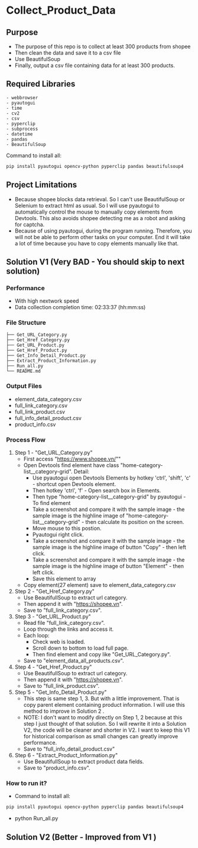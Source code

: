 # Collect_Product_Data

## Purpose
- The purpose of this repo is to collect at least 300 products from shopee
- Then clean the data and save it to a csv file
- Use BeautifulSoup
- Finally, output a csv file containing data for at least 300 products.

## Required Libraries
    - webbrowser
    - pyautogui
    - time
    - cv2
    - csv
    - pyperclip
    - subprocess
    - datetime
    - pandas
    - BeautifulSoup

Command to install all: 
```bash
pip install pyautogui opencv-python pyperclip pandas beautifulsoup4
```

## Project Limitations
- Because shopee blocks data retrieval. So I can't use BeautifulSoup or Selenium to extract html as usual. So I will use pyautogui to automatically control the mouse to manually copy elements from Devtools. This also avoids shopee detecting me as a robot and asking for captcha.
- Because of using pyautogui, during the program running. Therefore, you will not be able to perform other tasks on your computer. End it will take a lot of time because you have to copy elements manually like that.

## Solution V1 (Very BAD - You should skip to next solution)
### Performance
- With high nextwork speed
- Data collection completion time: 02:33:37 (hh:mm:ss)

### File Structure
```
├── Get_URL_Category.py
├── Get_Href_Category.py
├── Get_URL_Product.py
├── Get_Href_Product.py
├── Get_Info_Detail_Product.py
├── Extract_Product_Information.py
├── Run_all.py
└── README.md
```
### Output Files
- element_data_category.csv
- full_link_category.csv
- full_link_product.csv
- full_info_detail_product.csv
- product_info.csv

### Process Flow
1. Step 1 - "Get_URL_Category.py"
    - First access "https://www.shopee.vn/""
    - Open Devtools find element have class "home-category-list__category-grid". Detail:
        + Use pyautogui open Devtools Elements by hotkey 'ctrl', 'shift', 'c' - shortcut open Devtools element.
        + Then hotkey 'ctrl', 'f' - Open search box in Elements.
        + Then type "home-category-list__category-grid" by pyautogui - To find element
        + Take a screenshot and compare it with the sample image - the sample image is the highline image of "home-category-list__category-grid" - then calculate its position on the screen.
        + Move mouse to this postion.
        + Pyautogui right click.
        + Take a screenshot and compare it with the sample image - the sample image is the highline image of button "Copy" - then left click.
        + Take a screenshot and compare it with the sample image - the sample image is the highline image of button "Element" - then left click.
        + Save this element to array
    - Copy element(27 element) save to element_data_category.csv 
2. Step 2 - "Get_Href_Category.py"
    - Use BeautifullSoup to extract url category.
    - Then append it with "https://shopee.vn".
    - Save to "full_link_category.csv".
3. Step 3 - "Get_URL_Product.py"
    - Read file "full_link_category.csv".
    - Loop through the links and access it.
    - Each loop:
        + Check web is loaded.
        + Scroll down to bottom to load full page.
        + Then find element and copy like "Get_URL_Category.py".
    - Save to "element_data_all_products.csv".
4. Step 4 - "Get_Href_Product.py"
    - Use BeautifullSoup to extract url category.
    - Then append it with "https://shopee.vn".
    - Save to "full_link_product.csv".
5. Step 5 - "Get_Info_Detail_Product.py"
    - This step is same step 1, 3. But with a little improvement. That is copy parent element containing product information. I will use this method to improve in Solution 2 .
    - NOTE: I don't want to modify directly on Step 1, 2 because at this step I just thought of that solution. So I will rewrite it into a Solution V2, the code will be cleaner and shorter in V2. I want to keep this V1 for historical comparison as small changes can greatly improve performance.
    - Save to "full_info_detail_product.csv"
6. Step 6 - "Extract_Product_Information.py"
    - Use BeautifullSoup to extract product data fields.
    - Save to "product_info.csv". 
    
### How to run it?
- Command to install all: 
```bash
pip install pyautogui opencv-python pyperclip pandas beautifulsoup4
```
- python Run_all.py

## Solution V2 (Better - Improved from V1 )
